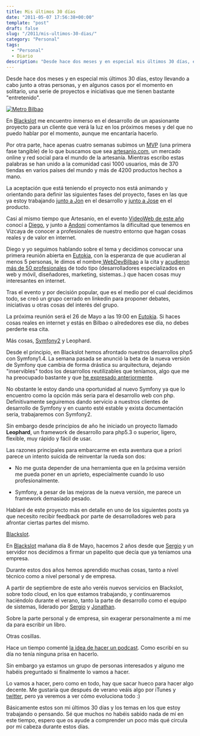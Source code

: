 ```yaml
---
title: Mis últimos 30 días
date: "2011-05-07 17:56:38+00:00"
template: "post"
draft: false
slug: "/2011/mis-ultimos-30-dias/"
category: "Personal"
tags:
  - "Personal"
  - Diario
description: "Desde hace dos meses y en especial mis últimos 30 días, estoy llevando a cabo junto a otras personas, y en algunos casos por el momento en solitario, una serie de proyectos e iniciativas que me tienen bastante entretenido."
---
```


[](/media/2462856918_d25a64070b.jpg)

Desde hace dos meses y en especial mis últimos 30 días, estoy llevando a cabo junto a otras personas, y en algunos casos por el momento en solitario, una serie de proyectos e iniciativas que me tienen bastante "entretenido".


[![Metro Bilbao](/media/2462856918_d25a64070b-e1304790872141.jpg)](http://www.flickr.com/photos/jon-ntx/2462856918/)


En [Blackslot](http://blackslot.com) me encuentro inmerso en el desarrollo de un apasionante proyecto para un cliente que verá la luz en los próximos meses y del que no puedo hablar por el momento, aunque me encantaría hacerlo.

Por otra parte, hace apenas cuatro semanas subimos un [MVP](http://en.wikipedia.org/wiki/Minimum_viable_product) (una primera fase tangible) de lo que buscamos que sea [artesanio.com](http://artesanio.com), un mercado online y red social para el mundo de la artesanía. Mientras escribo estas palabras se han unido a la comunidad casi 1000 usuarios, más de 370 tiendas en varios países del mundo y más de 4200 productos hechos a mano.

La aceptación que está teniendo el proyecto nos está animando y orientando para definir las siguientes fases del proyecto, fases en las que ya estoy trabajando [junto a Jon](http://jonsegador.com/) en el desarrollo y [junto a Jose](http://venzario.com) en el producto.

Casi al mismo tiempo que Artesanio, en el evento [VideoWeb de este año](http://www.grupovideoweb.com/) conocí a [Diego](http://www.arketipo.net/), y junto a [Andoni](http://geeks.ms/blogs/aarroyo/) comentamos la dificultad que tenemos en Vizcaya de conocer a profesionales de nuestro entorno que hagan cosas reales y de valor en internet.

Diego y yo seguimos hablando sobre el tema y decidimos convocar una primera reunión abierta en [Eutokia](http://eutokia.org/), con la esperanza de que acudieran al menos 5 personas, le dimos el nombre[ WebDevBilbao](http://webdevbilbao.com/informacion/) a la cita y [acudieron más de 50 profesionales](http://webdevbilbao.com/notas/resumen-del-webdevbilbao-del-14-de-abril/) de todo tipo (desarrolladores especializados en web y móvil, diseñadores, marketing, sistemas..) que hacen cosas muy interesantes en internet.

Tras el evento y por decisión popular, que es el medio por el cual decidimos todo, se creó un grupo cerrado en linkedin para proponer debates, iniciativas u otras cosas del interés del grupo.

La próxima reunión será el 26 de Mayo a las 19:00 en [Eutokia](http://eutokia.org/). Si haces cosas reales en internet y estás en Bilbao o alrededores ese día, no debes perderte esa cita.

Más cosas, [Symfony2](http://symfony.com) y Leophard.

Desde el principio, en Blackslot hemos afrontado nuestros desarrollos php5 con Symfony1.4. La semana pasada se anunció la beta de la nueva versión de Symfony que cambia de forma drástica su arquitectura, dejando "inservibles" todos los desarrollos reutilizables que teníamos, algo que me ha preocupado bastante y que [he expresado anteriormente](http://asiermarques.com/2010/12/29/symfony-wordpress-o-php-desde-0/).

No obstante le estoy dando una oportunidad al nuevo Symfony ya que lo encuentro como la opción más seria para el desarrollo web con php. Definitivamente seguiremos dando servicio a nuestros clientes de desarrollo de Symfony y en cuanto esté estable y exista documentación seria, trabajaremos con Symfony2.

Sin embargo desde principios de año he iniciado un proyecto llamado **Leophard**, un framework de desarrollo para php5.3 o superior, ligero, flexible, muy rápido y fácil de usar.

Las razones principales para embarcarme en esta aventura que a priori parece un intento suicida de reinventar la rueda son dos:



	
  * No me gusta depender de una herramienta que en la próxima versión me pueda poner en un aprieto, especialmente cuando lo uso profesionalmente.

	
  * Symfony, a pesar de las mejoras de la nueva versión, me parece un framework demasiado pesado.


Hablaré de este proyecto más en detalle en uno de los siguientes posts ya que necesito recibir feedback por parte de desarrolladores web para afrontar ciertas partes del mismo.

[Blackslot](http://blackslot.com).

En [Blackslot](http://blackslot.com) mañana día 8 de Mayo, hacemos 2 años desde que [Sergio](http://sergiosainz.com) y un servidor nos decidimos a firmar un papelito que decía que ya teníamos una empresa.

Durante estos dos años hemos aprendido muchas cosas, tanto a nivel técnico como a nivel personal y de empresa.

A partir de septiembre de este año veréis nuevos servicios en Blackslot, sobre todo cloud, en los que estamos trabajando, y continuaremos haciéndolo durante el verano, tanto la parte de desarrollo como el equipo de sistemas, liderado por [Sergio](http://sergiosainz.com) y [Jonathan](http://preocupao.net).

Sobre la parte personal y de empresa, sin exagerar personalmente a mí me da para escribir un libro.

Otras cosillas.

Hace un tiempo comenté [la idea de hacer un podcast](http://asiermarques.com/2010/11/05/busco-companeros-de-podcast/). Como escribí en su día no tenía ninguna prisa en hacerlo.

Sin embargo ya estamos un grupo de personas interesados y alguno me habéis preguntado si finalmente lo vamos a hacer.

Lo vamos a hacer, pero como en todo, hay que sacar hueco para hacer algo decente. Me gustaría que después de verano veáis algo por iTunes y [twitter](http://twitter.com/asiermarques), pero ya veremos a ver cómo evoluciona todo :)

Básicamente estos son mi últimos 30 días y los temas en los que estoy trabajando o pensando. Sé que muchos no habéis sabido nada de mí en este tiempo, espero que os ayude a comprender un poco más qué circula por mi cabeza durante estos días.